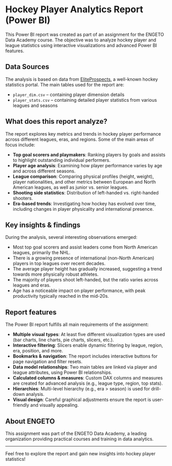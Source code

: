 # Hockey Player Analytics Report (Power BI)

This Power BI report was created as part of an assignment for the ENGETO Data Academy course. The objective was to analyze hockey player and league statistics using interactive visualizations and advanced Power BI features.

## Data Sources

The analysis is based on data from [EliteProspects](https://www.eliteprospects.com/), a well-known hockey statistics portal. The main tables used for the report are:

- `player_dim.csv` – containing player dimension details
- `player_stats.csv` – containing detailed player statistics from various leagues and seasons

## What does this report analyze?

The report explores key metrics and trends in hockey player performance across different leagues, eras, and regions. Some of the main areas of focus include:

- **Top goal scorers and playmakers**: Ranking players by goals and assists to highlight outstanding individual performers.
- **Player age analysis**: Examining how player performance varies by age and across different seasons.
- **League comparison**: Comparing physical profiles (height, weight), player nationalities, and other metrics between European and North American leagues, as well as junior vs. senior leagues.
- **Shooting side statistics**: Distribution of left-handed vs. right-handed shooters.
- **Era-based trends**: Investigating how hockey has evolved over time, including changes in player physicality and international presence.

## Key insights & findings

During the analysis, several interesting observations emerged:

- Most top goal scorers and assist leaders come from North American leagues, primarily the NHL.
- There is a growing presence of international (non-North American) players in top leagues over recent decades.
- The average player height has gradually increased, suggesting a trend towards more physically robust athletes.
- The majority of players shoot left-handed, but the ratio varies across leagues and eras.
- Age has a noticeable impact on player performance, with peak productivity typically reached in the mid-20s.

## Report features

The Power BI report fulfills all main requirements of the assignment:

- **Multiple visual types**: At least five different visualization types are used (bar charts, line charts, pie charts, slicers, etc.).
- **Interactive filtering**: Slicers enable dynamic filtering by league, region, era, position, and more.
- **Bookmarks & navigation**: The report includes interactive buttons for page navigation and filter resets.
- **Data model relationships**: Two main tables are linked via player and league attributes, using Power BI relationships.
- **Calculated columns & measures**: Custom DAX columns and measures are created for advanced analysis (e.g., league type, region, top stats).
- **Hierarchies**: Multi-level hierarchy (e.g., era > season) is used for drill-down analysis.
- **Visual design**: Careful graphical adjustments ensure the report is user-friendly and visually appealing.

## About ENGETO

This assignment was part of the ENGETO Data Academy, a leading organization providing practical courses and training in data analytics.

---

Feel free to explore the report and gain new insights into hockey player statistics!
